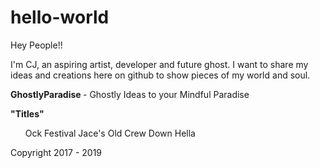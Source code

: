 # hello-world

Hey People!!

I'm CJ, an aspiring artist, developer and future ghost. I want to share my ideas and creations here on github to show pieces of my world and soul.




<strong>GhostlyParadise </strong> - Ghostly Ideas to your Mindful Paradise

<strong>"Titles"</strong>
<ol>
Ock Festival
Jace's Old Crew
Down
Hella
</ol>
Copyright 2017 - 2019
